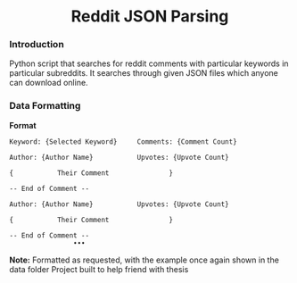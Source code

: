 <h1 align="center">Reddit JSON Parsing</h1>

### Introduction
Python script that searches for reddit comments with particular keywords in particular subreddits. It searches through given JSON files which anyone can download online.

### Data Formatting

<strong align="center">Format</strong>

	Keyword: {Selected Keyword}		Comments: {Comment Count}

	Author: {Author Name}			Upvotes: {Upvote Count}

	{			Their Comment				}

	-- End of Comment --

	Author: {Author Name}			Upvotes: {Upvote Count}

	{			Their Comment				}

	-- End of Comment --
					•••
**Note:**
Formatted as requested, with the example once again shown in the data folder
Project built to help friend with thesis


